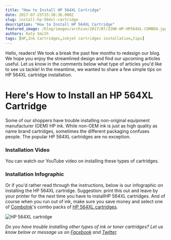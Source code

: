 ```yaml
---
title: "How to Install HP 564XL Cartridge"
date: 2017-07-25T15:30:36.000Z
slug: install-hp-564xl-cartridge
description: "How to Install HP 564XL Cartridge"
featured_image: /blog/images/archive/2017/07/ZINK-HP-HP564XL-COMBO4.jpg
authors: Katy Smith
tags: [HP,Ink Cartridges,inkjet cartridges installation,tips]
---
```


Hello, readers! We took a break the past few months to redesign our blog. We hope you enjoy the streamlined design and find our upcoming articles useful. Let us know in the comments below what type of articles you'd like to see us tackle! In the meantime, we wanted to share a few simple tips on HP 564XL cartridge installation.

# Here's How to Install an HP 564XL Cartridge

Some of our shoppers have trouble installing non-original equipment manufacturer (OEM) HP ink. While non-OEM ink is just as high quality as name brand cartridges, sometimes the different packaging confuses people. The popular HP 564XL cartridges are no exception.

### Installation Video

You can watch our YouTube video on installing these types of cartridges.

### Installation Infographic

Or if you'd rather read through the instructions, below is our infographic on installing the HP 564XL cartridge. Suggestion: print this out and leave by your printer for the next time you have to installHP 564XL cartridges. And of course when you run out of ink, make sure you save money and select one of [ComboInk](https://www.comboink.com/)'s combo packs of [HP 564XL cartridges](https://www.comboink.com/hp-564xl-ink-cartridges-4-pk).

![HP 564XL cartridge](/blog/images/archive/2017/07/HP564XL-Cartridge-Installation1-410x1024.png)

_Do you have trouble installing other types of ink or toner cartridges? Let us know below or message us on [Facebook](https://www.facebook.com/comboink/) and [Twitter](https://twitter.com/comboink?lang=en)._